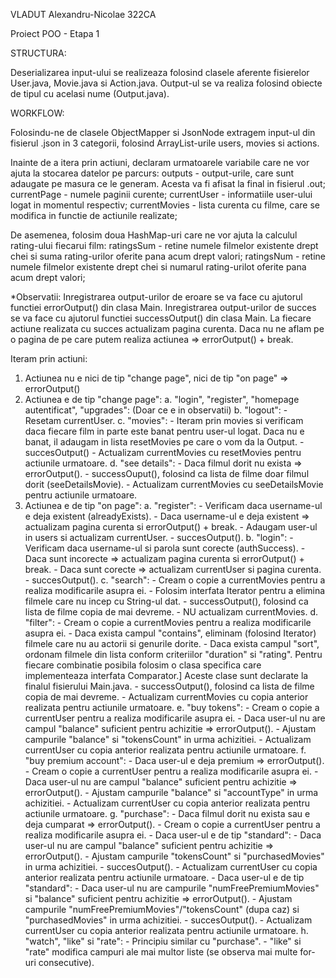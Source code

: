 VLADUT Alexandru-Nicolae
322CA

Proiect POO - Etapa 1

STRUCTURA:

Deserializarea input-ului se realizeaza folosind clasele aferente fisierelor User.java, Movie.java si Action.java.
Output-ul se va realiza folosind obiecte de tipul cu acelasi nume (Output.java).

WORKFLOW:

Folosindu-ne de clasele ObjectMapper si JsonNode extragem input-ul din fisierul .json in 3 categorii,
folosind ArrayList-urile users, movies si actions.

Inainte de a itera prin actiuni, declaram urmatoarele variabile care ne vor ajuta la stocarea datelor pe parcurs:
    outputs - output-urile, care sunt adaugate pe masura ce le generam. Acesta va fi afisat la final in fisierul .out;
    currentPage - numele paginii curente;
    currentUser - informatiile user-ului logat in momentul respectiv;
    currentMovies - lista curenta cu filme, care se modifica in functie de actiunile realizate;

De asemenea, folosim doua HashMap-uri care ne vor ajuta la calculul rating-ului fiecarui film:
    ratingsSum - retine numele filmelor existente drept chei si suma rating-urilor oferite pana acum drept valori;
    ratingsNum - retine numele filmelor existente drept chei si numarul rating-urilot oferite pana acum drept valori;

*Observatii:
    Inregistrarea output-urilor de eroare se va face cu ajutorul functiei errorOutput() din clasa Main.
    Inregistrarea output-urilor de succes se va face cu ajutorul functiei successOutput() din clasa Main.
    La fiecare actiune realizata cu succes actualizam pagina curenta.
    Daca nu ne aflam pe o pagina de pe care putem realiza actiunea => errorOutput() + break.

Iteram prin actiuni:

1. Actiunea nu e nici de tip "change page", nici de tip "on page" => errorOutput()
2. Actiunea e de tip "change page":
    a. "login", "register", "homepage autentificat", "upgrades":
        (Doar ce e in observatii)
    b. "logout":
        - Resetam currentUser.
    c. "movies":
        - Iteram prin movies si verificam daca fiecare film in parte este banat pentru user-ul logat. Daca nu e banat,
        il adaugam in lista resetMovies pe care o vom da la Output.
        - succesOutput()
        - Actualizam currentMovies cu resetMovies pentru actiunile urmatoare.
    d. "see details":
        - Daca filmul dorit nu exista => errorOutput().
        - successOuput(), folosind ca lista de filme doar filmul dorit (seeDetailsMovie).
        - Actualizam currentMovies cu seeDetailsMovie pentru actiunile urmatoare.
3. Actiunea e de tip "on page":
    a. "register":
        - Verificam daca username-ul e deja existent (alreadyExists).
        - Daca username-ul e deja existent => actualizam pagina curenta si errorOutput() + break.
        - Adaugam user-ul in users si actualizam currentUser.
        - succesOutput().
    b. "login":
        - Verificam daca username-ul si parola sunt corecte (authSuccess).
        - Daca sunt incorecte => actualizam pagina curenta si errorOutput() + break.
        - Daca sunt corecte => actualizam currentUser si pagina curenta.
        - succesOutput().
    c. "search":
        - Cream o copie a currentMovies pentru a realiza modificarile asupra ei.
        - Folosim interfata Iterator pentru a elimina filmele care nu incep cu String-ul dat.
        - successOutput(), folosind ca lista de filme copia de mai devreme.
        - NU actualizam currentMovies.
    d. "filter":
        - Cream o copie a currentMovies pentru a realiza modificarile asupra ei.
        - Daca exista campul "contains", eliminam (folosind Iterator) filmele care nu au actorii si genurile dorite.
        - Daca exista campul "sort", ordonam filmele din lista conform criteriilor "duration" si "rating".
        Pentru fiecare combinatie posibila folosim o clasa specifica care implementeaza interfata Comparator.]
        Aceste clase sunt declarate la finalul fisierului Main.java.
        - successOutput(), folosind ca lista de filme copia de mai devreme.
        - Actualizam currentMovies cu copia anterior realizata pentru actiunile urmatoare.
    e. "buy tokens":
        - Cream o copie a currentUser pentru a realiza modificarile asupra ei.
        - Daca user-ul nu are campul "balance" suficient pentru achizitie => errorOutput().
        - Ajustam campurile "balance" si "tokensCount" in urma achizitiei.
        - Actualizam currentUser cu copia anterior realizata pentru actiunile urmatoare.
    f. "buy premium account":
        - Daca user-ul e deja premium => errorOutput().
        - Cream o copie a currentUser pentru a realiza modificarile asupra ei.
        - Daca user-ul nu are campul "balance" suficient pentru achizitie => errorOutput().
        - Ajustam campurile "balance" si "accountType" in urma achizitiei.
        - Actualizam currentUser cu copia anterior realizata pentru actiunile urmatoare.
    g. "purchase":
        - Daca filmul dorit nu exista sau e deja cumparat => errorOutput().
        - Cream o copie a currentUser pentru a realiza modificarile asupra ei.
        - Daca user-ul e de tip "standard":
            - Daca user-ul nu are campul "balance" suficient pentru achizitie => errorOutput().
            - Ajustam campurile "tokensCount" si "purchasedMovies" in urma achizitiei.
            - succesOutput().
            - Actualizam currentUser cu copia anterior realizata pentru actiunile urmatoare.
        - Daca user-ul e de tip "standard":
            - Daca user-ul nu are campurile "numFreePremiumMovies" si "balance" suficient
            pentru achizitie => errorOutput().
            - Ajustam campurile "numFreePremiumMovies"/"tokensCount" (dupa caz) si "purchasedMovies"
            in urma achizitiei.
            - succesOutput().
            - Actualizam currentUser cu copia anterior realizata pentru actiunile urmatoare.
    h. "watch", "like" si "rate":
        - Principiu similar cu "purchase".
        - "like" si "rate" modifica campuri ale mai multor liste (se observa mai multe for-uri consecutive).